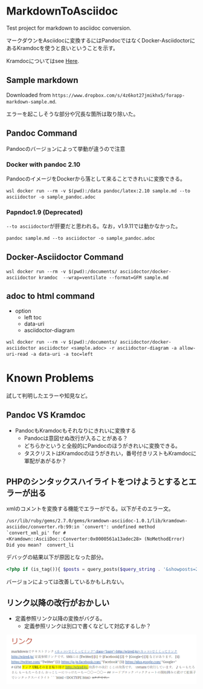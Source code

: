 # MarkdownToAsciidoc
Test project for markdown to asciidoc conversion.

マークダウンをAsciidocに変換するにはPandocではなくDocker-AsciidoctorにあるKramdocを使うと良いということを示す。

Kramdocについてはsee [Here](https://matthewsetter.com/technical-documentation/asciidoc/convert-markdown-to-asciidoc-with-kramdoc/).

## Sample markdown

Downloaded from `https://www.dropbox.com/s/4z6kot27jmikhx5/forapp-markdown-sample.md`.

エラーを起こしそうな部分や冗長な箇所は取り除いた。

## Pandoc Command

Pandocのバージョンによって挙動が違うので注意

### Docker with pandoc 2.10

PandocのイメージをDockerから落として来ることできれいに変換できる。


```
wsl docker run --rm -v $(pwd):/data pandoc/latex:2.10 sample.md --to asciidoctor -o sample_pandoc.adoc
```


### Papndoc1.9 (Deprecated)
`--to asciidoctor`が肝要だと思われる。なお，v1.9.11では動かなかった。


```
pandoc sample.md --to asciidoctor -o sample_pandoc.adoc
```

## Docker-Asciidoctor Command


```
wsl docker run --rm -v $(pwd):/documents/ asciidoctor/docker-asciidoctor kramdoc  --wrap=ventilate --format=GFM sample.md
```

## adoc to html command

- option
  - left toc
  - data-uri
  - asciidoctor-diagram

```
wsl docker run --rm -v $(pwd):/documents/ asciidoctor/docker-asciidoctor asciidoctor <sample.adoc> -r asciidoctor-diagram -a allow-uri-read -a data-uri -a toc=left
```


# Known Problems

試して判明したエラーや知見など。

## Pandoc VS Kramdoc

- PandocもKramdocもそれなりにきれいに変換する
  - Pandocは意図せぬ改行が入ることがある？
  - どちらかというと全般的にPandocのほうがきれいに変換できる。
  - タスクリストはKramdocのほうがきれい，番号付きリストもKramdocに軍配があがるか？


## PHPのシンタックスハイライトをつけようとするとエラーが出る

xmlのコメントを変換する機能でエラーがでる。以下がそのエラー文。

```
/usr/lib/ruby/gems/2.7.0/gems/kramdown-asciidoc-1.0.1/lib/kramdown-asciidoc/converter.rb:99:in `convert': undefined method `convert_xml_pi' for #<Kramdown::AsciiDoc::Converter:0x0000561a13adec28> (NoMethodError)
Did you mean?  convert_li
```

デバッグの結果以下が原因となった部分。

```php
<?php if (is_tag()){ $posts = query_posts($query_string . '&showposts=20'); } ?>
```

バージョンによっては改善しているかもしれない。

## リンク以降の改行がおかしい

- 定義参照リンク以降の変換がバグる。
  - 定義参照リンクは別口で書くなどして対応するしか？

![](linkbug.png)